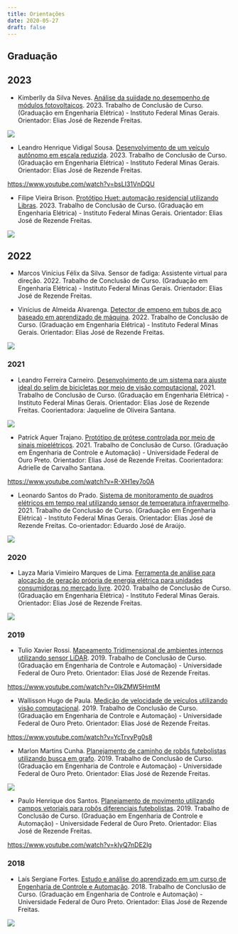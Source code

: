 ```yaml
---
title: Orientações
date: 2020-05-27
draft: false
---
```


## Graduação

## 2023

- Kimberlly da Silva Neves. [Análise da sujidade no desempenho de módulos fotovoltaicos](https://ej-ensino.com.br/wp-content/uploads/2023/09/TCC_Kimberlly_Neves_final.pdf). 2023. Trabalho de Conclusão de Curso. (Graduação em Engenharia Elétrica) - Instituto Federal Minas Gerais. Orientador: Elias José de Rezende Freitas.

![](image.png)

- Leandro Henrique Vidigal Sousa. [Desenvolvimento de um veículo autônomo em escala reduzida](https://ej-ensino.com.br/wp-content/uploads/2023/09/TCC___IFMG_ITR_Trabalho___Desenvolvimento_de_um_robo_autonomo_de_Corrida.pdf). 2023. Trabalho de Conclusão de Curso. (Graduação em Engenharia Elétrica) - Instituto Federal Minas Gerais. Orientador: Elias José de Rezende Freitas.

https://www.youtube.com/watch?v=bsLI31VnDQU

- Filipe Vieira Brison. [Protótipo Huet: automação residencial utilizando Libras](https://ej-ensino.com.br/wp-content/uploads/2023/09/TCC_filipe-final.pdf). 2023. Trabalho de Conclusão de Curso. (Graduação em Engenharia Elétrica) - Instituto Federal Minas Gerais. Orientador: Elias José de Rezende Freitas.

![](image-filipe.png)

## 2022

- Marcos Vinícius Félix da Silva. Sensor de fadiga: Assistente virtual para direção. 2022. Trabalho de Conclusão de Curso. (Graduação em Engenharia Elétrica) - Instituto Federal Minas Gerais. Orientador: Elias José de Rezende Freitas.

- Vinícius de Almeida Alvarenga. [Detector de empeno em tubos de aço baseado em aprendizado de máquina](https://ej-ensino.com.br/wp-content/uploads/2023/09/TCC_IFMG_VINICIUS-final.pdf). 2022. Trabalho de Conclusão de Curso. (Graduação em Engenharia Elétrica) - Instituto Federal Minas Gerais. Orientador: Elias José de Rezende Freitas.

![](image-2.png)

### 2021

- Leandro Ferreira Carneiro. [Desenvolvimento de um sistema para ajuste ideal do selim de bicicletas por meio de visão computacional.](https://ej-ensino.com.br/wp-content/uploads/2021/10/TCC_Leandro_Ferreira_IFMG_2021-versao-final.pdf) 2021. Trabalho de Conclusão de Curso. (Graduação em Engenharia Elétrica) - Instituto Federal Minas Gerais. Orientador: Elias José de Rezende Freitas. Coorientadora: Jaqueline de Oliveira Santana.

![](image.png)

- Patrick Aquer Trajano. [Protótipo de prótese controlada por meio de sinais mioelétricos](https://www.monografias.ufop.br/handle/35400000/3172). 2021. Trabalho de Conclusão de Curso. (Graduação em Engenharia de Controle e Automação) - Universidade Federal de Ouro Preto. Orientador: Elias José de Rezende Freitas. Coorientadora: Adrielle de Carvalho Santana.

https://www.youtube.com/watch?v=R-XH1ey7o0A

- Leonardo Santos do Prado. [Sistema de monitoramento de quadros elétricos em tempo real utilizando sensor de temperatura infravermelho](https://ej-ensino.com.br/wp-content/uploads/2021/04/TCC_Sistemas_de_monitoramento_modelo_novo1.pdf). 2021. Trabalho de Conclusão de Curso. (Graduação em Engenharia Elétrica) - Instituto Federal Minas Gerais. Orientador: Elias José de Rezende Freitas. Co-orientador: Eduardo José de Araújo.

![](resultados_leonardo-1.png)

### 2020

- Layza Maria Vimieiro Marques de Lima. [Ferramenta de análise para alocação de geração própria de energia elétrica para unidades consumidoras no mercado livre](https://ej-ensino.com.br/wp-content/uploads/2020/09/Ferramenta_para_Analise_da_Alocacao_de_Geracao_Propria_TCC_Layza_final.pdf). 2020. Trabalho de Conclusão de Curso. (Graduação em Engenharia Elétrica) - Instituto Federal Minas Gerais. Orientador: Elias José de Rezende Freitas.

![](image.png)

### 2019

- Tulio Xavier Rossi. [Mapeamento Tridimensional de ambientes internos utilizando sensor LiDAR](http://www.monografias.ufop.br/handle/35400000/2439). 2019. Trabalho de Conclusão de Curso. (Graduação em Engenharia de Controle e Automação) - Universidade Federal de Ouro Preto. Orientador: Elias José de Rezende Freitas.

https://www.youtube.com/watch?v=0lkZMW5HmtM

- Wallisson Hugo de Paula. [Medição de velocidade de veículos utilizando visão computacional](http://www.monografias.ufop.br/handle/35400000/2607). 2019. Trabalho de Conclusão de Curso. (Graduação em Engenharia de Controle e Automação) - Universidade Federal de Ouro Preto. Orientador: Elias José de Rezende Freitas.

https://www.youtube.com/watch?v=YcTrvyPg0s8

- Marlon Martins Cunha. [Planejamento de caminho de robôs futebolistas utilizando busca em grafo](https://www.monografias.ufop.br/handle/35400000/2571). 2019. Trabalho de Conclusão de Curso. (Graduação em Engenharia de Controle e Automação) - Universidade Federal de Ouro Preto. Orientador: Elias José de Rezende Freitas.

![](image-16.png)

- Paulo Henrique dos Santos. [Planejamento de movimento utilizando campos vetoriais para robôs diferenciais futebolistas](https://www.monografias.ufop.br/handle/35400000/2355). 2019. Trabalho de Conclusão de Curso. (Graduação em Engenharia de Controle e Automação) - Universidade Federal de Ouro Preto. Orientador: Elias José de Rezende Freitas.

https://www.youtube.com/watch?v=kIyQ7nDE2lg

### 2018

- Laís Sergiane Fortes. [Estudo e análise do aprendizado em um curso de Engenharia de Controle e Automação](https://www.monografias.ufop.br/handle/35400000/1716). 2018. Trabalho de Conclusão de Curso. (Graduação em Engenharia de Controle e Automação) - Universidade Federal de Ouro Preto. Orientador: Elias José de Rezende Freitas.

![](image-15.png)
